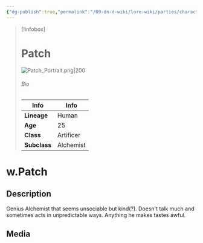 ```yaml
---
{"dg-publish":true,"permalink":"/09-dn-d-wiki/lore-wiki/parties/characters/w-patch/"}
---
```



> [!infobox]
> # Patch
> ![Patch_Portrait.png|200](/img/user/z_Assets/Patch_Portrait.png)
> ###### Bio
> | Info | Info |
>|---|---|
>|**Lineage** | Human |
>|**Age** | 25 |
>|**Class**  | Artificer |
>|**Subclass**  | Alchemist |
# w.Patch
## Description
Genius Alchemist that seems unsociable but kind(?). Doesn't talk much and sometimes acts in unpredictable ways. Anything he makes tastes awful.

## Media
